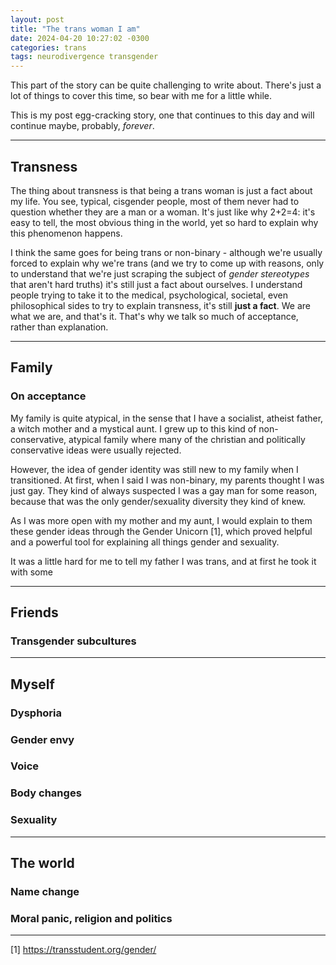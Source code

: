 ```yaml
---
layout: post
title: "The trans woman I am"
date: 2024-04-20 10:27:02 -0300
categories: trans
tags: neurodivergence transgender
---
```


This part of the story can be quite challenging to write about. There's just a lot of things to cover this time, so bear with me 
for a little while.

This is my post egg-cracking story, one that continues to this day and will continue maybe, probably, _forever_.

---
## Transness

The thing about transness is that being a trans woman is just a fact about my life. You see, typical, cisgender people, most of them never
had to question whether they are a man or a woman. It's just like why 2+2=4: it's easy to tell, the most obvious thing in the world, yet
so hard to explain why this phenomenon happens.

I think the same goes for being trans or non-binary - although we're usually forced to explain why we're trans (and we try to come 
up with reasons, only to understand that we're just scraping the subject of _gender stereotypes_ that aren't hard truths) it's still
just a fact about ourselves. I understand people trying to take it to the medical, psychological, societal, even philosophical sides 
to try to explain transness, it's still __just a fact__. We are what we are, and that's it. That's why we talk so much of acceptance, 
rather than explanation.

---
## Family

### On acceptance

My family is quite atypical, in the sense that I have a socialist, atheist father, a witch mother and a mystical aunt. I grew up to 
this kind of non-conservative, atypical family where many of the christian and politically conservative ideas were usually rejected.

However, the idea of gender identity was still new to my family when I transitioned. At first, when I said I was non-binary, my parents
thought I was just gay. They kind of always suspected I was a gay man for some reason, because that was the only gender/sexuality diversity
they kind of knew.

As I was more open with my mother and my aunt, I would explain to them these gender ideas through the Gender Unicorn [1], which proved
helpful and a powerful tool for explaining all things gender and sexuality.

It was a little hard for me to tell my father I was trans, and at first he took it with some 

---
## Friends

### Transgender subcultures

---
## Myself

### Dysphoria

### Gender envy

### Voice

### Body changes

### Sexuality

---
## The world

### Name change

### Moral panic, religion and politics

---
[1] https://transstudent.org/gender/
